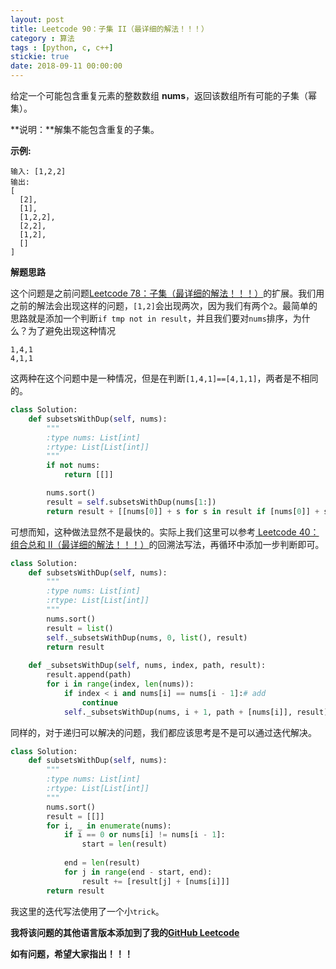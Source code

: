 ```yaml
---
layout: post
title: Leetcode 90：子集 II（最详细的解法！！！）
category : 算法
tags : [python, c, c++]
stickie: true
date: 2018-09-11 00:00:00
---
```


给定一个可能包含重复元素的整数数组 **nums**，返回该数组所有可能的子集（幂集）。

**说明：**解集不能包含重复的子集。

**示例:**

```
输入: [1,2,2]
输出:
[
  [2],
  [1],
  [1,2,2],
  [2,2],
  [1,2],
  []
]
```

**解题思路**

这个问题是之前问题[Leetcode 78：子集（最详细的解法！！！）](https://blog.csdn.net/qq_17550379/article/details/82621887)的扩展。我们用之前的解法会出现这样的问题，`[1,2]`会出现两次，因为我们有两个`2`。最简单的思路就是添加一个判断`if tmp not in result`，并且我们要对`nums`排序，为什么？为了避免出现这种情况

```
1,4,1
4,1,1
```

这两种在这个问题中是一种情况，但是在判断`[1,4,1]==[4,1,1]`，两者是不相同的。 	

```python
class Solution:
    def subsetsWithDup(self, nums):
        """
        :type nums: List[int]
        :rtype: List[List[int]]
        """
        if not nums:
            return [[]]

        nums.sort()
        result = self.subsetsWithDup(nums[1:])
        return result + [[nums[0]] + s for s in result if [nums[0]] + s not in result]
```

可想而知，这种做法显然不是最快的。实际上我们这里可以参考[ Leetcode 40：组合总和 II（最详细的解法！！！）](https://blog.csdn.net/qq_17550379/article/details/82591181)的回溯法写法，再循环中添加一步判断即可。

```python
class Solution:
    def subsetsWithDup(self, nums):
        """
        :type nums: List[int]
        :rtype: List[List[int]]
        """
        nums.sort()
        result = list()
        self._subsetsWithDup(nums, 0, list(), result)
        return result
    
    def _subsetsWithDup(self, nums, index, path, result):
        result.append(path)
        for i in range(index, len(nums)):
            if index < i and nums[i] == nums[i - 1]:# add
                continue
            self._subsetsWithDup(nums, i + 1, path + [nums[i]], result)
```

同样的，对于递归可以解决的问题，我们都应该思考是不是可以通过迭代解决。

```python
class Solution:
    def subsetsWithDup(self, nums):
        """
        :type nums: List[int]
        :rtype: List[List[int]]
        """
        nums.sort()
        result = [[]]
        for i, _ in enumerate(nums):
            if i == 0 or nums[i] != nums[i - 1]:
                start = len(result)
            
            end = len(result)
            for j in range(end - start, end):
                result += [result[j] + [nums[i]]]
        return result
```

我这里的迭代写法使用了一个小`trick`。

**我将该问题的其他语言版本添加到了我的[GitHub Leetcode](https://github.com/luliyucoordinate/Leetcode)**

**如有问题，希望大家指出！！！**